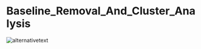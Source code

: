 # Baseline_Removal_And_Cluster_Analysis
![alternativetext](https://github.com/waranyoghes/baseline_removal_and_cluster_analysis/img/blob/master/baseline_nosie.png?raw=true)




